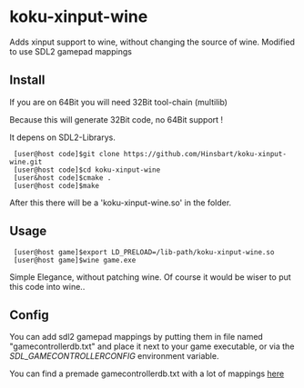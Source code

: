 koku-xinput-wine
================

Adds xinput support to wine, without changing the source of wine.
Modified to use SDL2 gamepad mappings

Install
---------------------
If you are on 64Bit you will need 32Bit tool-chain (multilib)

Because this will generate 32Bit code, no 64Bit support !

It depens on SDL2-Librarys.
     
     [user@host code]$git clone https://github.com/Hinsbart/koku-xinput-wine.git
     [user@host code]$cd koku-xinput-wine
     [user&host code]$cmake .
     [user@host code]$make
     
After this there will be a 'koku-xinput-wine.so' in the folder.

Usage
---------------------

     [user@host game]$export LD_PRELOAD=/lib-path/koku-xinput-wine.so
     [user@host game]$wine game.exe
     
Simple Elegance, without patching wine.
Of course it would be wiser to put this code into wine..

Config
---------------------

You can add sdl2 gamepad mappings by putting them in file named "gamecontrollerdb.txt" and place it next to your game executable, or via the *SDL_GAMECONTROLLERCONFIG* environment variable.

You can find a premade gamecontrollerdb.txt with a lot of mappings [here](https://raw.githubusercontent.com/gabomdq/SDL_GameControllerDB/master/gamecontrollerdb.txt)